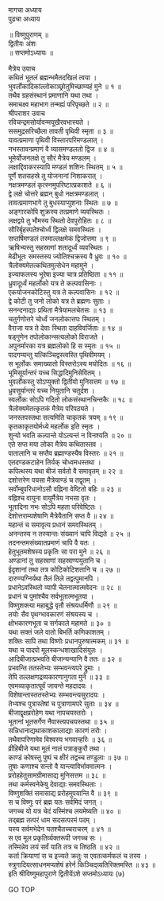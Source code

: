 मागचा अध्याय  
पुढचा अध्याय  
  
॥ विष्णुपुराणम् ॥  
द्वितीयः अंशः  
॥ सप्तमोऽध्यायः ॥  
  
मैत्रेय उवाच  
कथितं भूतलं ब्रह्मन्भमैतदखिलं त्वया ।  
भुवर्लोकादिकांल्लोकाञ्छ्रोतुमिच्छाम्यहं मुने ॥ १ ॥  
तथैव ग्रहसंस्थानं प्रमाणानि यथा तथा ।  
समाचक्ष्व महाभाग तन्मह्यं परिपृच्छते ॥ २ ॥  
श्रीपराशर उवाच  
रविचन्द्रमसोर्यावन्मयूखैरवभास्यते ।  
ससमुद्रसरिच्छैला तावती पृथिवी स्मृता ॥ ३ ॥  
यावत्प्रमाणा पृथिवी विस्तारपरिमण्डलात् ।  
नभस्तावन्प्रमाणं वै व्यासमण्डलतो द्विज ॥ ४ ॥  
भूमेर्योजनलक्षे तु सौरं मैत्रेय मण्डलम् ।  
लक्षाद्दिवाकरस्यापि मण्डलं शशिनः स्थितम् ॥ ५ ॥  
पूर्णे शतसहस्रे तु योजनानां निशाकरात् ।  
नक्षत्रमण्डलं कृत्स्नमुपरिष्टात्प्रकाशते ॥ ६ ॥  
द्वे लक्षे चोत्तरे ब्रह्मन् बुधो नक्षत्रमण्डलात् ।  
तावत्प्रमाणभागे तु बुधस्याप्युशनाः स्थितः ॥ ७ ॥  
अङ्गारकोपि शुक्रस्य तत्प्रमाणे व्यवस्थितः ।  
लक्षद्वये तु भौमस्य स्थितो देवपुरोहितः ॥ ८ ॥  
सौरिर्बृहस्पतेश्चोर्ध्वं द्विलक्षे समवस्थितः ।  
सप्तर्षिमण्डलं तस्माल्लक्षमेकं द्विजोत्तमा ॥ ९ ॥  
ऋषिभ्यस्तु सहस्राणां शतादूर्ध्वं व्यवस्थितः ।  
मेढीभूतः समस्तस्य ज्योतिश्चक्रस्य वै ध्रुवः ॥ १० ॥  
त्रैलोक्यमेतत्कथितमुत्सेधेन महामुने ।  
इज्याफलस्य भूरेषा इज्या चात्र प्रतिष्ठिता ॥ ११ ॥  
ध्रुवादूर्ध्वं महर्लोको यत्र ते कल्पवासिनाः ।  
एकयोजनकोटिस्तु यत्र ते कल्पवासिनः ॥ १२ ॥  
द्वे कोटी तु जनो लोको यत्र ते ब्रह्मणः सुताः ।  
सनन्दनाद्याः प्रथिता मैत्रेयामलचेतसः ॥ १३ ॥  
चतुर्गणोत्तरे चोर्ध्वं जनलोकात्तपः स्थितम् ।  
वैराजा यत्र ते देवाः स्थिता दाहविवर्जिताः ॥ १४ ॥  
षड्गुणेन तपोलोकान्सत्यलोको विराजते ।  
अपुनर्मारका यत्र ब्रह्मलोको हि स स्मृतः ॥ १५ ॥  
पादगम्यन्तु यत्किञ्चिद्वस्त्वस्ति पृथिवीमयम् ।  
स भूर्लोकः समाख्यातो विस्तरोऽस्य मयोदितः ॥ १६ ॥  
भूमिसूर्यान्तरं यच्च सिद्धादिमुनिसेवितम् ।  
भुवर्लोकस्तु सोऽप्युक्तो द्वितीयो मुनिसत्तम ॥ १७ ॥  
ध्रुवसूर्यान्तरं यच्च नियुतानि चतुर्दश ।  
स्वर्लोकः सोऽपि गदितो लोकसंस्थानचिन्तकैः ॥ १८ ॥  
त्रैलोक्यमेतत्कृतकं मैत्रेय परिपठ्यते ।  
जनस्तपस्तथा सत्यमिति चाकृतकं त्रयम् ॥ १९ ॥  
कृतकाकृतयोर्मध्ये महर्लोक इति स्मृतः ।  
शुन्यो भवति कल्पान्ते योऽत्यन्तं न विनश्यति ॥ २० ॥  
एते सप्त मया लोका मैत्रेय कथितास्तव ।  
पातालानि च सप्तैव ब्रह्माण्डस्यैष विस्तरः ॥ २१ ॥  
एतदण्डकटाहेन तिर्यक् चोध्वमधस्तथा ।  
कपित्थस्य यथा बीजं सर्वतो वै समावृतम् ॥ २२ ॥  
दशोत्तरेण पयसा मैत्रेयाण्डं च तद्वृतम् ।  
सर्वोम्बुपरिधानोऽसौ वह्निना वेष्टितो बहिः ॥ २३ ॥  
वह्निश्च वायुना वायुर्मैत्रेय नभसा वृतः ।  
भूतादिना नभः सोऽपि महता परिवेष्टितः ।  
देशोत्तराम्यशेषाणि मैत्रेयैतानि सप्त वै ॥ २४ ॥  
महान्तं च समावृत्य प्रधानं समवस्थितम् ।  
अनन्तस्य न तस्यान्तः संख्यानं चापि विद्यते ॥ २५ ॥  
तदनन्तमसंख्यातप्रमाणं चापि वै यतः ।  
हेतुभूतमशेषस्य प्रकृतिः सा परा मुने ॥ २६ ॥  
अण्डानां तु सहस्राणां सहस्राण्ययुतानि च ।  
ईदृशानां तथा तत्र कोटिकोटिशतानि च ॥ २७ ॥  
दारुण्यग्निर्यथा तैलं तिले तद्वत्पुमानपि ।  
प्रधानेऽवस्थितो व्यापी चेतनात्मात्मवेदनः ॥ २८ ॥  
प्रधानं च पुमांश्चैव सर्वभूतात्मभूतया ।  
विष्णुशक्त्या महाबुद्धे वृतौ संश्रयधर्मिणौ ॥ २९ ॥  
तयोः सैव पृथग्भावकारणं संश्रयस्य च ।  
क्षोभकारणभूता च सर्गकाले महामते ॥ ३० ॥  
यथा सक्तं जले वातो बिभर्ति कणिकाशतम् ।  
शक्तिः सापि तथा विष्णोः प्रधानपुरुषात्मकम् ॥ ३१ ॥  
यथा च पादपो मूलस्कन्धशाखादिसंयुतः ।  
आदिबीजात्प्रभवति बीजान्यन्यानि वै ततः ॥ ३२ ॥  
प्रभवन्ति ततस्तेभ्यः सम्भवन्त्यपरे द्रुमाः ।  
तेपि तल्लक्षणद्रव्यकारणानुगता मुने ॥ ३३ ॥  
एवमव्याकृतात्पूर्वं जायन्ते महदादयः ।  
विशेषान्तास्ततस्तेभ्यः सम्भवन्त्यसुरादयः ।  
तेभ्यश्च पुत्रास्तेषां च पुत्राणामपरे सुताः ॥ ३४ ॥  
बीजाद्वृक्षप्ररोहेण यथा नापचयस्तरोः ।  
भूतानां भूतसर्गेण नैवास्त्यपचयस्तथा ॥ ३५ ॥  
सन्निधानाद्यथाकाशकालाद्याः कारणं तरोः ।  
तथैवापरिणामेव विश्वस्य भगवान्हरिः ॥ ३६ ॥  
व्रीहिबीजे यथा मूलं नालं पत्राङ्कुरौ तथा ।  
काण्डं कोषस्तु पुष्पं च क्षीरं तद्वच्च तण्डुलाः ॥ ३७ ॥  
तुषाः कणाश्च सन्तो वै यान्त्याविर्भावमात्मनः ।  
प्ररोहहेतुसामग्रीमासाद्य मुनिसत्तम ॥ ३८ ॥  
तथा कर्मस्वनेकेषु देवाद्याः समवस्थिताः ।  
विष्णुशक्तिं समासाद्य प्ररोहमुपयान्ति वै ॥ ३९ ॥  
स च विष्णुः परं ब्रह्म यतः सर्वमिदं जगत् ।  
जगच्च यो यत्र चेदं यस्मिंश्च लयमेष्यति ॥ ४० ॥  
तद्ब्रह्म तत्परं धाम सदसत्परमं पदम् ।  
यस्य सर्वमभेदेन यतश्चैतच्चराचरम् ॥ ४१ ॥  
स एव मूल प्रकृतिर्व्यक्तरूपी जगच्च सः ।  
तस्मिन्नेव लयं सर्वं याति तत्र च तिष्ठति ॥ ४२ ॥  
कर्ता क्रियाणां स च इज्यते क्रतुः      स एवतत्कर्मफलं च तस्य ।  
स्त्रुगादियत्साधनमप्यशेषं      हरेर्न किञ्चिद्‌व्यतिरिक्तमस्ति ॥ ४३ ॥  
इति श्रीविष्णुमहापुराणे द्वितीयेंऽशे सप्तमोऽध्यायः (७)  
  
  
  
GO TOP
